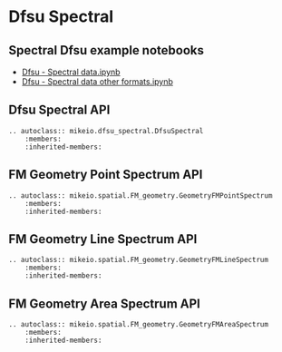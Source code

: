 # Dfsu Spectral


## Spectral Dfsu example notebooks

* [Dfsu - Spectral data.ipynb](https://nbviewer.jupyter.org/github/DHI/mikeio/blob/main/notebooks/Dfsu%20-%20Spectral%20data.ipynb) 
* [Dfsu - Spectral data other formats.ipynb](https://nbviewer.jupyter.org/github/DHI/mikeio/blob/main/notebooks/Dfsu%20-%20Spectral%20data%20other%20formats.ipynb) 





## Dfsu Spectral API

```{eval-rst}
.. autoclass:: mikeio.dfsu_spectral.DfsuSpectral
	:members:
	:inherited-members:
```




## FM Geometry Point Spectrum API


```{eval-rst}
.. autoclass:: mikeio.spatial.FM_geometry.GeometryFMPointSpectrum
	:members:
	:inherited-members:
```

## FM Geometry Line Spectrum API

```{eval-rst}
.. autoclass:: mikeio.spatial.FM_geometry.GeometryFMLineSpectrum
	:members:
	:inherited-members:
```

## FM Geometry Area Spectrum API

```{eval-rst}
.. autoclass:: mikeio.spatial.FM_geometry.GeometryFMAreaSpectrum
	:members:
	:inherited-members:
```

